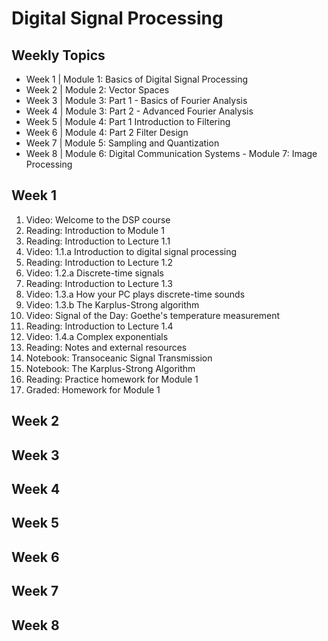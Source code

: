 # Digital Signal Processing

## Weekly Topics
* Week 1 | Module 1: Basics of Digital Signal Processing
* Week 2 | Module 2: Vector Spaces
* Week 3 | Module 3: Part 1 - Basics of Fourier Analysis
* Week 4 | Module 3: Part 2 - Advanced Fourier Analysis
* Week 5 | Module 4: Part 1 Introduction to Filtering
* Week 6 | Module 4: Part 2 Filter Design
* Week 7 | Module 5: Sampling and Quantization
* Week 8 | Module 6: Digital Communication Systems - Module 7: Image Processing

## Week 1
1. Video: Welcome to the DSP course
1. Reading: Introduction to Module 1
1. Reading: Introduction to Lecture 1.1
1. Video: 1.1.a Introduction to digital signal processing
1. Reading: Introduction to Lecture 1.2
1. Video: 1.2.a Discrete-time signals
1. Reading: Introduction to Lecture 1.3
1. Video: 1.3.a How your PC plays discrete-time sounds
1. Video: 1.3.b The Karplus-Strong algorithm
1. Video: Signal of the Day: Goethe's temperature measurement
1. Reading: Introduction to Lecture 1.4
1. Video: 1.4.a Complex exponentials
1. Reading: Notes and external resources
1. Notebook: Transoceanic Signal Transmission
1. Notebook: The Karplus-Strong Algorithm
1. Reading: Practice homework for Module 1
1. Graded: Homework for Module 1

## Week 2

## Week 3

## Week 4

## Week 5

## Week 6

## Week 7

## Week 8
